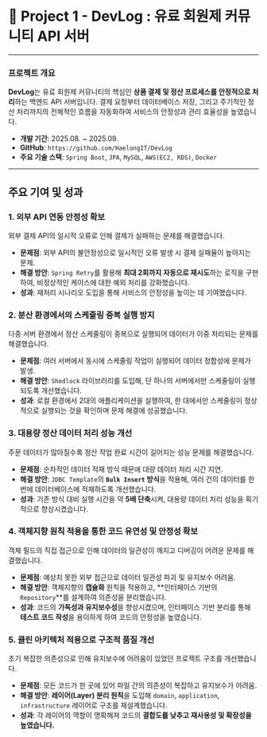 # 📕 Project 1 - DevLog : 유료 회원제 커뮤니티 API 서버

---

### 프로젝트 개요

**DevLog**는 유료 회원제 커뮤니티의 핵심인 **상품 결제 및 정산 프로세스를 안정적으로 처리**하는 백엔드 API 서버입니다. 결제 요청부터 데이터베이스 저장, 그리고 주기적인 정산 처리까지의 전체적인 흐름을 자동화하여 서비스의 안정성과 관리 효율성을 높였습니다.

* **개발 기간**: 2025.08. ~ 2025.09.
* **GitHub**: `https://github.com/HaelongIT/DevLog`
* **주요 기술 스택**: `Spring Boot`, `JPA`, `MySQL`, `AWS(EC2, RDS)`, `Docker`

---

## 주요 기여 및 성과

### 1. 외부 API 연동 안정성 확보

외부 결제 API의 일시적 오류로 인해 결제가 실패하는 문제를 해결했습니다.

* **문제점**: 외부 API의 불안정성으로 일시적인 오류 발생 시 결제 실패율이 높아지는 문제.
* **해결 방안**: `Spring Retry`를 활용해 **최대 2회까지 자동으로 재시도**하는 로직을 구현하여, 비정상적인 케이스에 대한 예외 처리를 강화했습니다.
* **성과**: 재처리 시나리오 도입을 통해 서비스의 안정성을 높이는 데 기여했습니다.

### 2. 분산 환경에서의 스케줄링 중복 실행 방지

다중 서버 환경에서 정산 스케줄링이 중복으로 실행되어 데이터가 이중 처리되는 문제를 해결했습니다.

* **문제점**: 여러 서버에서 동시에 스케줄링 작업이 실행되어 데이터 정합성에 문제가 발생.
* **해결 방안**: `Shedlock` 라이브러리를 도입해, 단 하나의 서버에서만 스케줄링이 실행되도록 개선했습니다.
* **성과**: 로컬 환경에서 2대의 애플리케이션을 실행하여, 한 대에서만 스케줄링이 정상적으로 실행되는 것을 확인하며 문제 해결에 성공했습니다.

### 3. 대용량 정산 데이터 처리 성능 개선

주문 데이터가 많아질수록 정산 작업 완료 시간이 길어지는 성능 문제를 해결했습니다.

* **문제점**: 순차적인 데이터 적재 방식 때문에 대량 데이터 처리 시간 지연.
* **해결 방안**: `JDBC Template`의 **`Bulk Insert` 방식**을 적용해, 여러 건의 데이터를 한 번에 데이터베이스에 적재하도록 개선했습니다.
* **성과**: 기존 방식 대비 실행 시간을 약 **5배 단축**시켜, 대용량 데이터 처리 성능을 획기적으로 향상시켰습니다.

### 4. 객체지향 원칙 적용을 통한 코드 유연성 및 안정성 확보

객체 필드의 직접 접근으로 인해 데이터의 일관성이 깨지고 디버깅이 어려운 문제를 해결했습니다.

* **문제점**: 예상치 못한 외부 접근으로 데이터 일관성 파괴 및 유지보수 어려움.
* **해결 방안**: 객체지향의 **캡슐화** 원칙을 적용하고, **인터페이스 기반의 `Repository`**를 설계하여 의존성을 분리했습니다.
* **성과**: 코드의 **가독성과 유지보수성**을 향상시켰으며, 인터페이스 기반 분리를 통해 **테스트 코드 작성**을 용이하게 하여 코드의 안정성을 높였습니다.

### 5. 클린 아키텍처 적용으로 구조적 품질 개선

초기 복잡한 의존성으로 인해 유지보수에 어려움이 있었던 프로젝트 구조를 개선했습니다.

* **문제점**: 모든 코드가 한 곳에 있어 파일 간의 의존성이 복잡하고 유지보수가 어려움.
* **해결 방안**: **레이어(Layer) 분리 원칙**을 도입해 `domain`, `application`, `infrastructure` 레이어로 구조를 재설계했습니다.
* **성과**: 각 레이어의 역할이 명확해져 코드의 **결합도를 낮추고 재사용성 및 확장성을 높였습니다.**
